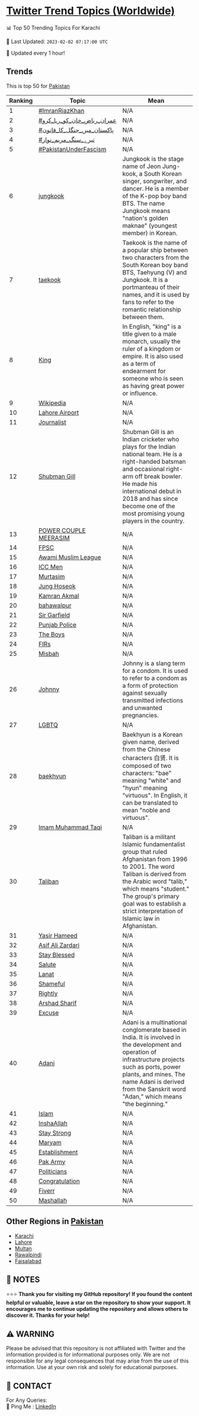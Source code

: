 [Twitter Trend Topics (Worldwide)](https://github.com/ErcinDedeoglu/Twitter-Trend-Topics)
==========


📊 Top 50 Trending Topics For Karachi

📆 Last Updated: `2023-02-02 07:17:00 UTC`

🔧 Updated every 1 hour!


## Trends

This is top 50 for [Pakistan](</Pakistan>)

| Ranking | Topic | Mean |
| ------- | ------------ | ------------ |
| 1 | [#ImranRiazKhan](http://twitter.com/search?q=%23ImranRiazKhan) | N/A |
| 2 | [#عمران_ریاض_خان_کو_رہا_کرو](http://twitter.com/search?q=%23%d8%b9%d9%85%d8%b1%d8%a7%d9%86_%d8%b1%db%8c%d8%a7%d8%b6_%d8%ae%d8%a7%d9%86_%da%a9%d9%88_%d8%b1%db%81%d8%a7_%da%a9%d8%b1%d9%88) | N/A |
| 3 | [#پاکستان_میں_جنگل_کا_قانون](http://twitter.com/search?q=%23%d9%be%d8%a7%da%a9%d8%b3%d8%aa%d8%a7%d9%86_%d9%85%db%8c%da%ba_%d8%ac%d9%86%da%af%d9%84_%da%a9%d8%a7_%d9%82%d8%a7%d9%86%d9%88%d9%86) | N/A |
| 4 | [#تیرے_سنگ_مریم_نواز](http://twitter.com/search?q=%23%d8%aa%db%8c%d8%b1%db%92_%d8%b3%d9%86%da%af_%d9%85%d8%b1%db%8c%d9%85_%d9%86%d9%88%d8%a7%d8%b2) | N/A |
| 5 | [#PakistanUnderFascism](http://twitter.com/search?q=%23PakistanUnderFascism) | N/A |
| 6 | [jungkook](http://twitter.com/search?q=jungkook) | Jungkook is the stage name of Jeon Jung-kook, a South Korean singer, songwriter, and dancer. He is a member of the K-pop boy band BTS. The name Jungkook means "nation's golden maknae" (youngest member) in Korean. |
| 7 | [taekook](http://twitter.com/search?q=taekook) | Taekook is the name of a popular ship between two characters from the South Korean boy band BTS, Taehyung (V) and Jungkook. It is a portmanteau of their names, and it is used by fans to refer to the romantic relationship between them. |
| 8 | [King](http://twitter.com/search?q=King) | In English, "king" is a title given to a male monarch, usually the ruler of a kingdom or empire. It is also used as a term of endearment for someone who is seen as having great power or influence. |
| 9 | [Wikipedia](http://twitter.com/search?q=Wikipedia) | N/A |
| 10 | [Lahore Airport](http://twitter.com/search?q=Lahore+Airport) | N/A |
| 11 | [Journalist](http://twitter.com/search?q=Journalist) | N/A |
| 12 | [Shubman Gill](http://twitter.com/search?q=Shubman+Gill) | Shubman Gill is an Indian cricketer who plays for the Indian national team. He is a right-handed batsman and occasional right-arm off break bowler. He made his international debut in 2018 and has since become one of the most promising young players in the country. |
| 13 | [POWER COUPLE MEERASIM](http://twitter.com/search?q=POWER+COUPLE+MEERASIM) | N/A |
| 14 | [FPSC](http://twitter.com/search?q=FPSC) | N/A |
| 15 | [Awami Muslim League](http://twitter.com/search?q=Awami+Muslim+League) | N/A |
| 16 | [ICC Men](http://twitter.com/search?q=ICC+Men) | N/A |
| 17 | [Murtasim](http://twitter.com/search?q=Murtasim) | N/A |
| 18 | [Jung Hoseok](http://twitter.com/search?q=Jung+Hoseok) | N/A |
| 19 | [Kamran Akmal](http://twitter.com/search?q=Kamran+Akmal) | N/A |
| 20 | [bahawalpur](http://twitter.com/search?q=bahawalpur) | N/A |
| 21 | [Sir Garfield](http://twitter.com/search?q=Sir+Garfield) | N/A |
| 22 | [Punjab Police](http://twitter.com/search?q=Punjab+Police) | N/A |
| 23 | [The Boys](http://twitter.com/search?q=The+Boys) | N/A |
| 24 | [FIRs](http://twitter.com/search?q=FIRs) | N/A |
| 25 | [Misbah](http://twitter.com/search?q=Misbah) | N/A |
| 26 | [Johnny](http://twitter.com/search?q=Johnny) | Johnny is a slang term for a condom. It is used to refer to a condom as a form of protection against sexually transmitted infections and unwanted pregnancies. |
| 27 | [LGBTQ](http://twitter.com/search?q=LGBTQ) | N/A |
| 28 | [baekhyun](http://twitter.com/search?q=baekhyun) | Baekhyun is a Korean given name, derived from the Chinese characters 白贤. It is composed of two characters: "bae" meaning "white" and "hyun" meaning "virtuous". In English, it can be translated to mean "noble and virtuous". |
| 29 | [Imam Muhammad Taqi](http://twitter.com/search?q=Imam+Muhammad+Taqi) | N/A |
| 30 | [Taliban](http://twitter.com/search?q=Taliban) | Taliban is a militant Islamic fundamentalist group that ruled Afghanistan from 1996 to 2001. The word Taliban is derived from the Arabic word "talib," which means "student." The group's primary goal was to establish a strict interpretation of Islamic law in Afghanistan. |
| 31 | [Yasir Hameed](http://twitter.com/search?q=Yasir+Hameed) | N/A |
| 32 | [Asif Ali Zardari](http://twitter.com/search?q=Asif+Ali+Zardari) | N/A |
| 33 | [Stay Blessed](http://twitter.com/search?q=Stay+Blessed) | N/A |
| 34 | [Salute](http://twitter.com/search?q=Salute) | N/A |
| 35 | [Lanat](http://twitter.com/search?q=Lanat) | N/A |
| 36 | [Shameful](http://twitter.com/search?q=Shameful) | N/A |
| 37 | [Rightly](http://twitter.com/search?q=Rightly) | N/A |
| 38 | [Arshad Sharif](http://twitter.com/search?q=Arshad+Sharif) | N/A |
| 39 | [Excuse](http://twitter.com/search?q=Excuse) | N/A |
| 40 | [Adani](http://twitter.com/search?q=Adani) | Adani is a multinational conglomerate based in India. It is involved in the development and operation of infrastructure projects such as ports, power plants, and mines. The name Adani is derived from the Sanskrit word "Adan," which means "the beginning." |
| 41 | [Islam](http://twitter.com/search?q=Islam) | N/A |
| 42 | [InshaAllah](http://twitter.com/search?q=InshaAllah) | N/A |
| 43 | [Stay Strong](http://twitter.com/search?q=Stay+Strong) | N/A |
| 44 | [Maryam](http://twitter.com/search?q=Maryam) | N/A |
| 45 | [Establishment](http://twitter.com/search?q=Establishment) | N/A |
| 46 | [Pak Army](http://twitter.com/search?q=Pak+Army) | N/A |
| 47 | [Politicians](http://twitter.com/search?q=Politicians) | N/A |
| 48 | [Congratulation](http://twitter.com/search?q=Congratulation) | N/A |
| 49 | [Fiverr](http://twitter.com/search?q=Fiverr) | N/A |
| 50 | [Mashallah](http://twitter.com/search?q=Mashallah) | N/A |



## Other Regions in [Pakistan](</Pakistan>)

* [Karachi](</Pakistan/Karachi.md>)
* [Lahore](</Pakistan/Lahore.md>)
* [Multan](</Pakistan/Multan.md>)
* [Rawalpindi](</Pakistan/Rawalpindi.md>)
* [Faisalabad](</Pakistan/Faisalabad.md>)



## 📝 NOTES

⭐⭐⭐ **Thank you for visiting my GitHub repository! If you found the content helpful or valuable, leave a star on the repository to show your support. It encourages me to continue updating the repository and allows others to discover it. Thanks for your help!**


## ⚠️ WARNING

Please be advised that this repository is not affiliated with Twitter and the information provided is for informational purposes only. We are not responsible for any legal consequences that may arise from the use of this information. Use at your own risk and solely for educational purposes.


## 📨 CONTACT

 For Any Queries:  
            🏓 Ping Me : [LinkedIn](https://www.linkedin.com/in/ercindedeoglu/)
